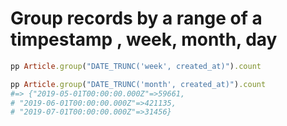 # Group records by a range of a timpestamp , week, month, day 


```ruby
pp Article.group("DATE_TRUNC('week', created_at)").count
```

```ruby
pp Article.group("DATE_TRUNC('month', created_at)").count
#=> {"2019-05-01T00:00:00.000Z"=>59661,
# "2019-06-01T00:00:00.000Z"=>421135,
# "2019-07-01T00:00:00.000Z"=>31456}
```
